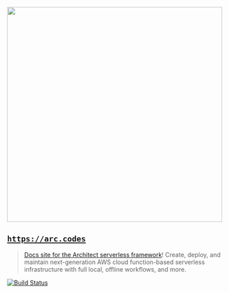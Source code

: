 [<img src="https://s3-us-west-2.amazonaws.com/arc.codes/architect-logo-500b@2x.png" width=500>](https://www.npmjs.com/package/@architect/architect)

## [`https://arc.codes`](https://arc.codes)

> [Docs site for the Architect serverless framework](https://arc.codes)! Create, deploy, and maintain next-generation AWS cloud function-based serverless infrastructure with full local, offline workflows, and more.

[![Build Status](https://travis-ci.com/arc-repos/arc.codes.svg?branch=master)](https://travis-ci.com/arc-repos/arc.codes)
